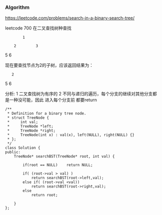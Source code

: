 
### Algorithm
https://leetcode.com/problems/search-in-a-binary-search-tree/

leetcode 700 在二叉查找树种查找

            1
      
        2         3
   
   5        6
  
  
现在要查找节点为2的子树，应该返回结果为：

       2
     
  5         6
 
分析:
1 二叉查找树为有序的
2 不同与递归的遍历，每个分支的继续对其他分支都是一种没可能，因此 进入每个分支前 都要return
```
/**
 * Definition for a binary tree node.
 * struct TreeNode {
 *     int val;
 *     TreeNode *left;
 *     TreeNode *right;
 *     TreeNode(int x) : val(x), left(NULL), right(NULL) {}
 * };
 */
class Solution {
public:
    TreeNode* searchBST(TreeNode* root, int val) {
       
        if(root == NULL)    return NULL;
            
        if( (root->val > val) )
            return searchBST(root->left,val);
        else if( (root->val <val))
            return searchBST(root->right,val);
        else 
            return root;
        
    }
};
```

